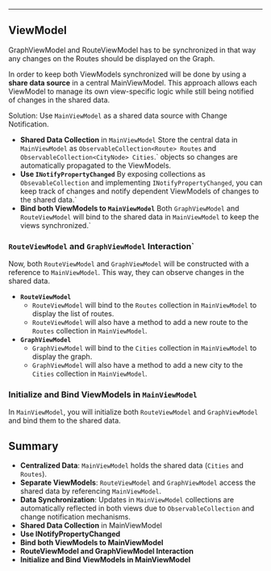 ﻿
---
## ViewModel

GraphViewModel and RouteViewModel has to be synchronized in that way any changes on the Routes should be displayed on the Graph.

In order to keep both ViewModels synchronized will be done by using a **share data source** in a central MainViewModel. This approach allows each ViewModel to manage its own view-specific logic while still being notified of changes in the shared data.

Solution: Use `MainViewModel` as a shared data source with Change Notification.

- **Shared Data Collection** in `MainViewModel`
	Store the central data in `MainViewModel` as `ObservableCollection<Route> Routes` and `ObservableCollection<CityNode> Cities`.`
	objects so changes are automatically propagated to the ViewModels.
- **Use `INotifyPropertyChanged`**
	By exposing collections as `ObsevableCollection` and implementing `INotifyPropertyChanged`, you can keep track of changes and notify dependent ViewModels of changes to the shared data.`
- **Bind both ViewModels to `MainViewModel`**
	Both `GraphViewModel` and `RouteViewModel` will bind to the shared data in `MainViewModel` to keep the views synchronized.`

### `RouteViewModel` and `GraphViewModel` Interaction` 
Now, both `RouteViewModel` and `GraphViewModel` will be constructed with a reference to `MainViewModel`. This way, they can observe changes in the shared data.

- **`RouteViewModel`**
	- `RouteViewModel` will bind to the `Routes` collection in `MainViewModel` to display the list of routes.
	- `RouteViewModel` will also have a method to add a new route to the `Routes` collection in `MainViewModel`.
- **`GraphViewModel`**
	- `GraphViewModel` will bind to the `Cities` collection in `MainViewModel` to display the graph.
	- `GraphViewModel` will also have a method to add a new city to the `Cities` collection in `MainViewModel`.

### Initialize and Bind ViewModels in `MainViewModel`
In `MainViewModel`, you will initialize both `RouteViewModel` and `GraphViewModel` and bind them to the shared data.

## **Summary**
- **Centralized Data**: `MainViewModel` holds the shared data (`Cities` and `Routes`).
- **Separate ViewModels**: `RouteViewModel` and `GraphViewModel` access the shared data by referencing `MainViewModel`.
- **Data Synchronization**: Updates in `MainViewModel` collections are automatically reflected in both views due to `ObservableCollection` and change notification mechanisms.
- **Shared Data Collection** in MainViewModel
- **Use INotifyPropertyChanged**
- **Bind both ViewModels to MainViewModel**
- **RouteViewModel and GraphViewModel Interaction**
- **Initialize and Bind ViewModels in MainViewModel**

